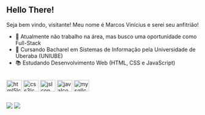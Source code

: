 ## Hello There! 
Seja bem vindo, visitante! Meu nome é Marcos Vinícius e serei seu anfitrião!

- 🔭 Atualmente não trabalho na área, mas busco uma oportunidade como Full-Stack
- 🌱 Cursando Bacharel em Sistemas de Informação pela Universidade de Uberaba (UNIUBE)
- 📚 Estudando Desenvolvimento Web (HTML, CSS e JavaScript)

<div style="display: inline_block"><br>
  <img align="center" alt="html5Icon" height="30" width="40" src="https://cdn.jsdelivr.net/gh/devicons/devicon/icons/html5/html5-plain.svg">
  <img align="center" alt="css3Icon" height="30" width="40" src="https://cdn.jsdelivr.net/gh/devicons/devicon/icons/css3/css3-plain.svg">
  <img align="center" alt="jsIcon" height="30" width="40" src="https://cdn.jsdelivr.net/gh/devicons/devicon/icons/javascript/javascript-plain.svg">
  <img align="center" alt="javaIcon" height="30" width="40" src="https://cdn.jsdelivr.net/gh/devicons/devicon/icons/java/java-plain.svg">
  <img align="center" alt="mysqlIcon" height="30" width="40" src="https://cdn.jsdelivr.net/gh/devicons/devicon/icons/mysql/mysql-plain.svg">
</div>

##

<div> 
  <a href="https://www.instagram.com/marcosreis1110/?next=%2F" target="_blank"><img src="https://img.shields.io/badge/-Instagram-%23E4405F?style=for-the-badge&logo=instagram&logoColor=white" target="_blank"></a>
  <a href="https://www.linkedin.com/in/marcosvra/" target="_blank"><img src="https://img.shields.io/badge/LinkedIn-0077B5?style=for-the-badge&logo=linkedin&logoColor=white" target="_blank"></a>
</div>
